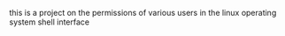 this is a project on the permissions of various users in the linux operating system shell interface
